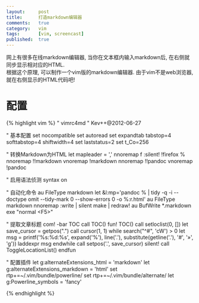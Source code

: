 ```yaml
---
layout:     post
title:      打造markdown编辑器
comments:   true
category:   vim
tags:       [vim, screencast]
published:  true
---
```


网上有很多在线markdown编辑器, 当你在文本框内输入markdown后, 在右侧就同步显示相对应的HTML.  
根据这个原理, 可以制作一个vim版的markdown编辑器. 由于vim不是web浏览器, 就在右侧显示的HTML代码吧!


# 配置

{% highlight vim %}
" vimrc4md
" Kev++@2012-06-27

" 基本配置
set nocompatible
set autoread
set expandtab tabstop=4 softtabstop=4 shiftwidth=4
set laststatus=2
set t_Co=256

" 转换Markdown为HTML
let mapleader = ','
nnoremap <leader>f  :silent! !firefox %<CR>
nnoremap <C-m>      !!markdown<CR>
vnoremap <C-m>      !markdown<CR>
nnoremap <C-p>      !!pandoc<CR>
vnoremap <C-p>      !pandoc<CR>

" 启用语法侦测
syntax on

" 自动化命令
au FileType markdown        let &l:mp='pandoc % \| tidy -q -i --doctype omit --tidy-mark 0 --show-errors 0 -o %:r.html'
au FileType markdown        nnoremap <buffer> <F5> :write \| silent make \| redraw!<CR>
au BufWrite *.markdown      exe "normal \<F5>"

" 提取文章标题
com! -bar TOC call TOC()
fun! TOC()
    call setloclist(0, [])
    let save_cursor = getpos(".")
    call cursor(1, 1)
    while search("^#", 'cW') > 0
       let msg = printf('%s:%d:%s', expand('%'), line('.'), substitute(getline('.'), '#', '»', 'g'))
       laddexpr msg
    endwhile
    call setpos('.', save_cursor)
    silent! call ToggleLocationList()
endfun

" 配置插件
let g:alternateExtensions_html = 'markdown'
let g:alternateExtensions_markdown = 'html'
set rtp+=~/.vim/bundle/powerline/
set rtp+=~/.vim/bundle/alternate/
let g:Powerline_symbols = 'fancy'

{% endhighlight %}

